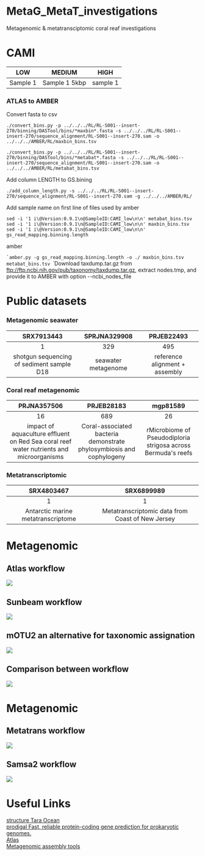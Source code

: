 # MetaG_MetaT_investigations
Metagenomic &amp; metatransciptomic coral reaf investigations

# CAMI

|   LOW   |   MEDIUM     |   HIGH      |
|:-------:|:------------:|:-----------:|
| Sample 1| Sample 1 5kbp|   sample 1  |


### ATLAS to AMBER

Convert fasta to csv  
```
./convert_bins.py -p ../../../RL/RL-S001--insert-270/binning/DASTool/bins/*maxbin*.fasta -s ../../../RL/RL-S001--insert-270/sequence_alignment/RL-S001--insert-270.sam -o ../../../AMBER/RL/maxbin_bins.tsv

./convert_bins.py -p ../../../RL/RL-S001--insert-270/binning/DASTool/bins/*metabat*.fasta -s ../../../RL/RL-S001--insert-270/sequence_alignment/RL-S001--insert-270.sam -o ../../../AMBER/RL/metabat_bins.tsv
```

Add column LENGTH to GS.bining
```
./add_column_length.py -s ../../../RL/RL-S001--insert-270/sequence_alignment/RL-S001--insert-270.sam -g ../../../AMBER/RL/
```

Add sample name on first line of files used by amber
```
sed -i '1 i\@Version:0.9.1\n@SampleID:CAMI_low\n\n' metabat_bins.tsv
sed -i '1 i\@Version:0.9.1\n@SampleID:CAMI_low\n\n' maxbin_bins.tsv
sed -i '1 i\@Version:0.9.1\n@SampleID:CAMI_low\n\n' gs_read_mapping.binning.length
```
amber  

``̀
amber.py -g gs_read_mapping.binning.length -o ./ maxbin_bins.tsv metabat_bins.tsv
``̀
Download taxdump.tar.gz from ftp://ftp.ncbi.nih.gov/pub/taxonomy/taxdump.tar.gz, extract nodes.tmp, and provide it to AMBER with option --ncbi_nodes_file

# Public datasets

### Metagenomic seawater

|   SRX7913443                            |   SPRJNA329908      |       PRJEB22493              |
|:---------------------------------------:|:-------------------:|:-----------------------------:|
|           1                             |               329   |         495                   |
|shotgun sequencing of sediment sample D18| seawater metagenome | reference alignment + assembly|


### Coral reaf metagenomic

|   PRJNA357506                           |   PRJEB28183        |       mgp81589                |
|:---------------------------------------:|:-------------------:|:-----------------------------:|
|           16                            |               689   |         26                    |
|impact of aquaculture effluent on Red Sea coral reef water nutrients and microorganisms| Coral-associated bacteria demonstrate phylosymbiosis and cophylogeny | rMicrobiome of Pseudodiploria strigosa across Bermuda's reefs|

### Metatranscriptomic

|   SRX4803467                            |               SRX6899989                         |  
|:---------------------------------------:|:------------------------------------------------:|
|           1                             |               1                                  |
|Antarctic marine metatranscriptome       | Metatranscriptomic data from Coast of New Jersey |

# Metagenomic

## Atlas workflow

<img src="./issues/ATLAS_scheme.png">

## Sunbeam workflow

<img src="./issues/SUNBEAM_scheme.png">

## mOTU2 an alternative for taxonomic assignation

<img src="./issues/mOTU.png">

## Comparison between workflow

<img src="./issues/table_comparison.png">

# Metagenomic

## Metatrans workflow

<img src="./issues/metatrans.jpeg">

## Samsa2 workflow

<img src="./issues/samsa2.jpg">







# Useful Links
[structure Tara Ocean](http://ocean-microbiome.embl.de/companion.html)  
[prodigal Fast, reliable protein-coding gene prediction for prokaryotic genomes.](https://github.com/hyattpd/Prodigal)  
[Atlas](https://github.com/metagenome-atlas/atlas)  
[Metagenomic assembly tools](https://academic.oup.com/view-large/206266243)
